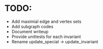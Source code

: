 # TODO:

+ Add maximial edge and vertex sets
+ Add subgraph codes
+ Document writeup
+ Provide unittests for each invariant
+ Rename update_special -> update_invariant